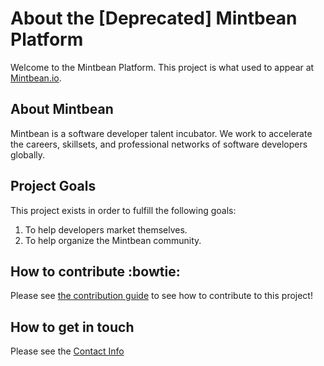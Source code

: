 # About the [Deprecated] Mintbean Platform

Welcome to the Mintbean Platform. This project is what used to appear at [Mintbean.io](https://mintbean.io).

## About Mintbean

Mintbean is a software developer talent incubator. We work to accelerate the careers, skillsets, and professional networks of software developers globally.

## Project Goals

This project exists in order to fulfill the following goals:

1. To help developers market themselves.
3. To help organize the Mintbean community.

## How to contribute :bowtie:

Please see [the contribution guide](documentation/contributing.md) to see how to contribute to this project!

## How to get in touch

Please see the [Contact Info](documentation/contact.md)
